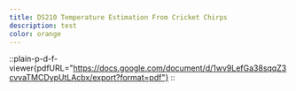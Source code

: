 ```yaml
---
title: DS210 Temperature Estimation From Cricket Chirps
description: test
color: orange
---
```

::plain-p-d-f-viewer{pdfURL="https://docs.google.com/document/d/1wv9LefGa38sqqZ3cvvaTMCDypUtLAcbx/export?format=pdf"}
::
